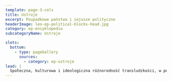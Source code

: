 ```yaml
---
template: page-3-cols
title: Ustroje
excerpt: Poupadkowe państwa i sojusze polityczne
headerImage: leo-ep-political-blocks-head.jpg
category: ep-encyklopedia
subcategoryName: Ustroje

slots:
  bottom:
    - type: pageGallery
      sources:
        - category: ep-ustroje
lead: |
  Społeczna, kulturowa i ideologiczna różnorodność transludzkości, w połączeniu z jej rozproszoną i odizolowaną obecnością w całym Układzie Słonecznym, prowadzi do powstawania szerokiego wachlarza memów politycznych i frakcji promujących równie zróżnicowane modele organizacyjne. Wiele z tych ugrupowań łączy się w większe struktury polityczne, by wspólnie realizować cele i działać na rzecz wzajemnych interesów.
---
```


